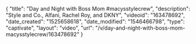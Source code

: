 {
    "title": "Day and Night with Boss Mom #macysstylecrew",
    "description": "Style and Co., Alfani, Rachel Roy, and DKNY",
    "videoid": "163478692",
    "date_created": "1525658618",
    "date_modified": "1546466798",
    "type": "captivate",
    "layout": "video",
    "url": "\/v\/day-and-night-with-boss-mom-macysstylecrew\/163478692"
}